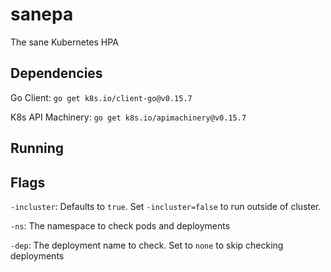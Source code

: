 # sanepa

The sane Kubernetes HPA

## Dependencies

Go Client: `go get k8s.io/client-go@v0.15.7`

K8s API Machinery: `go get k8s.io/apimachinery@v0.15.7`

## Running

## Flags

`-incluster`: Defaults to `true`. Set `-incluster=false` to run outside of cluster.

`-ns`: The namespace to check pods and deployments

`-dep`: The deployment name to check. Set to `none` to skip checking deployments
